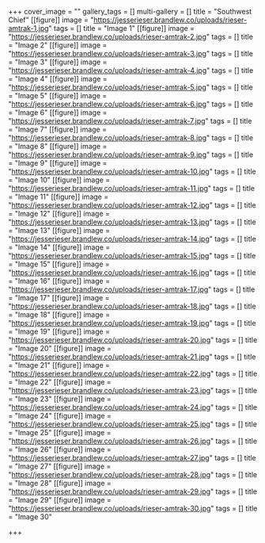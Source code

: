 +++
cover_image = ""
gallery_tags = []
multi-gallery = []
title = "Southwest Chief"
[[figure]]
image = "https://jesserieser.brandlew.co/uploads/rieser-amtrak-1.jpg"
tags = []
title = "Image 1"
[[figure]]
image = "https://jesserieser.brandlew.co/uploads/rieser-amtrak-2.jpg"
tags = []
title = "Image 2"
[[figure]]
image = "https://jesserieser.brandlew.co/uploads/rieser-amtrak-3.jpg"
tags = []
title = "Image 3"
[[figure]]
image = "https://jesserieser.brandlew.co/uploads/rieser-amtrak-4.jpg"
tags = []
title = "Image 4"
[[figure]]
image = "https://jesserieser.brandlew.co/uploads/rieser-amtrak-5.jpg"
tags = []
title = "Image 5"
[[figure]]
image = "https://jesserieser.brandlew.co/uploads/rieser-amtrak-6.jpg"
tags = []
title = "Image 6"
[[figure]]
image = "https://jesserieser.brandlew.co/uploads/rieser-amtrak-7.jpg"
tags = []
title = "Image 7"
[[figure]]
image = "https://jesserieser.brandlew.co/uploads/rieser-amtrak-8.jpg"
tags = []
title = "Image 8"
[[figure]]
image = "https://jesserieser.brandlew.co/uploads/rieser-amtrak-9.jpg"
tags = []
title = "Image 9"
[[figure]]
image = "https://jesserieser.brandlew.co/uploads/rieser-amtrak-10.jpg"
tags = []
title = "Image 10"
[[figure]]
image = "https://jesserieser.brandlew.co/uploads/rieser-amtrak-11.jpg"
tags = []
title = "Image 11"
[[figure]]
image = "https://jesserieser.brandlew.co/uploads/rieser-amtrak-12.jpg"
tags = []
title = "Image 12"
[[figure]]
image = "https://jesserieser.brandlew.co/uploads/rieser-amtrak-13.jpg"
tags = []
title = "Image 13"
[[figure]]
image = "https://jesserieser.brandlew.co/uploads/rieser-amtrak-14.jpg"
tags = []
title = "Image 14"
[[figure]]
image = "https://jesserieser.brandlew.co/uploads/rieser-amtrak-15.jpg"
tags = []
title = "Image 15"
[[figure]]
image = "https://jesserieser.brandlew.co/uploads/rieser-amtrak-16.jpg"
tags = []
title = "Image 16"
[[figure]]
image = "https://jesserieser.brandlew.co/uploads/rieser-amtrak-17.jpg"
tags = []
title = "Image 17"
[[figure]]
image = "https://jesserieser.brandlew.co/uploads/rieser-amtrak-18.jpg"
tags = []
title = "Image 18"
[[figure]]
image = "https://jesserieser.brandlew.co/uploads/rieser-amtrak-19.jpg"
tags = []
title = "Image 19"
[[figure]]
image = "https://jesserieser.brandlew.co/uploads/rieser-amtrak-20.jpg"
tags = []
title = "Image 20"
[[figure]]
image = "https://jesserieser.brandlew.co/uploads/rieser-amtrak-21.jpg"
tags = []
title = "Image 21"
[[figure]]
image = "https://jesserieser.brandlew.co/uploads/rieser-amtrak-22.jpg"
tags = []
title = "Image 22"
[[figure]]
image = "https://jesserieser.brandlew.co/uploads/rieser-amtrak-23.jpg"
tags = []
title = "Image 23"
[[figure]]
image = "https://jesserieser.brandlew.co/uploads/rieser-amtrak-24.jpg"
tags = []
title = "Image 24"
[[figure]]
image = "https://jesserieser.brandlew.co/uploads/rieser-amtrak-25.jpg"
tags = []
title = "Image 25"
[[figure]]
image = "https://jesserieser.brandlew.co/uploads/rieser-amtrak-26.jpg"
tags = []
title = "Image 26"
[[figure]]
image = "https://jesserieser.brandlew.co/uploads/rieser-amtrak-27.jpg"
tags = []
title = "Image 27"
[[figure]]
image = "https://jesserieser.brandlew.co/uploads/rieser-amtrak-28.jpg"
tags = []
title = "Image 28"
[[figure]]
image = "https://jesserieser.brandlew.co/uploads/rieser-amtrak-29.jpg"
tags = []
title = "Image 29"
[[figure]]
image = "https://jesserieser.brandlew.co/uploads/rieser-amtrak-30.jpg"
tags = []
title = "Image 30"

+++
